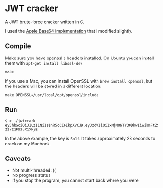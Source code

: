 # JWT cracker

A JWT brute-force cracker written in C.

I used the [Apple Base64 implementation](https://opensource.apple.com/source/QuickTimeStreamingServer/QuickTimeStreamingServer-452/CommonUtilitiesLib/base64.c) that I modified slightly.

## Compile

Make sure you have openssl's headers installed.
On Ubuntu youcan install them with `apt-get install libssl-dev`

```
make
```

If you use a Mac, you can install OpenSSL with `brew install openssl`, but the headers will be stored in a
different location:

```
make OPENSSL=/usr/local/opt/openssl/include
```

## Run

```
$ > ./jwtcrack eyJhbGciOiJIUzI1NiIsInR5cCI6IkpXVCJ9.eyJzdWIiOiIxMjM0NTY3ODkwIiwibmFtZSI6IkpvaG4gRG9lIiwiYWRtaW4iOnRydWV9.cAOIAifu3fykvhkHpbuhbvtH807-Z2rI1FS3vX1XMjE
```

In the above example, the key is `Sn1f`. It takes approximately 23 seconds to crack on my Macbook.

## Caveats

 * Not multi-threaded :((
 * No progress status
 * If you stop the program, you cannot start back where you were
